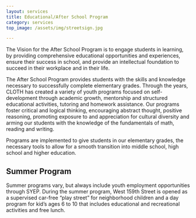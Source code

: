 ```yaml
---
layout: services
title: Educational/After School Program
category: services
top_image: /assets/img/streetsign.jpg

---
```


The Vision for the After School Program is to engage students in learning, by providing comprehensive educational opportunities and experiences, ensure their success in school, and provide an intellectual foundation to succeed in their workplace and in their life.

The After School Program provides students with the skills and knowledge necessary to successfully complete elementary grades. Through the years, CLOTH has created a variety of youth programs focused on self-development through academic growth, mentorship and structured educational activities, tutoring and homework assistance. Our programs foster critical and logical thinking, encouraging abstract thought, positive reasoning, promoting exposure to and appreciation for cultural diversity and arming our students with the knowledge of the fundamentals of math, reading and writing. 

Programs are implemented to give students in our elementary grades, the necessary tools to allow for a smooth transition into middle school, high school and higher education.

## Summer Program

Summer programs vary, but always include youth employment opportunities through SYEP. During the summer program, West 159th Street is opened as a supervised car-free “play street” for neighborhood children and a day program for kid’s ages 6 to 10 that includes educational and recreational activities and free lunch.
